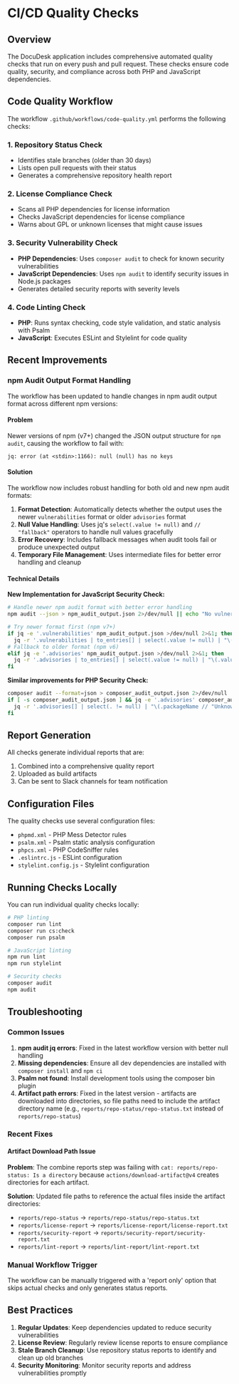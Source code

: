 # CI/CD Quality Checks

## Overview

The DocuDesk application includes comprehensive automated quality checks that run on every push and pull request. These checks ensure code quality, security, and compliance across both PHP and JavaScript dependencies.

## Code Quality Workflow

The workflow `.github/workflows/code-quality.yml` performs the following checks:

### 1. Repository Status Check
- Identifies stale branches (older than 30 days)
- Lists open pull requests with their status
- Generates a comprehensive repository health report

### 2. License Compliance Check
- Scans all PHP dependencies for license information
- Checks JavaScript dependencies for license compliance
- Warns about GPL or unknown licenses that might cause issues

### 3. Security Vulnerability Check
- **PHP Dependencies**: Uses `composer audit` to check for known security vulnerabilities
- **JavaScript Dependencies**: Uses `npm audit` to identify security issues in Node.js packages
- Generates detailed security reports with severity levels

### 4. Code Linting Check
- **PHP**: Runs syntax checking, code style validation, and static analysis with Psalm
- **JavaScript**: Executes ESLint and Stylelint for code quality

## Recent Improvements

### npm Audit Output Format Handling

The workflow has been updated to handle changes in npm audit output format across different npm versions:

#### Problem
Newer versions of npm (v7+) changed the JSON output structure for `npm audit`, causing the workflow to fail with:
```
jq: error (at <stdin>:1166): null (null) has no keys
```

#### Solution
The workflow now includes robust handling for both old and new npm audit formats:

1. **Format Detection**: Automatically detects whether the output uses the newer `vulnerabilities` format or older `advisories` format
2. **Null Value Handling**: Uses jq's `select(.value != null)` and `// "fallback"` operators to handle null values gracefully
3. **Error Recovery**: Includes fallback messages when audit tools fail or produce unexpected output
4. **Temporary File Management**: Uses intermediate files for better error handling and cleanup

#### Technical Details

**New Implementation for JavaScript Security Check:**
```bash
# Handle newer npm audit format with better error handling
npm audit --json > npm_audit_output.json 2>/dev/null || echo "No vulnerabilities found"

# Try newer format first (npm v7+)
if jq -e '.vulnerabilities' npm_audit_output.json >/dev/null 2>&1; then
  jq -r '.vulnerabilities | to_entries[] | select(.value != null) | "\(.value.name // "Unknown") - \(.value.title // "No title") - Severity: \(.value.severity // "Unknown")"'
# Fallback to older format (npm v6)
elif jq -e '.advisories' npm_audit_output.json >/dev/null 2>&1; then
  jq -r '.advisories | to_entries[] | select(.value != null) | "\(.value.module_name // .value.name // "Unknown") - \(.value.title // "No title") - Severity: \(.value.severity // "Unknown")"'
fi
```

**Similar improvements for PHP Security Check:**
```bash
composer audit --format=json > composer_audit_output.json 2>/dev/null
if [ -s composer_audit_output.json ] && jq -e '.advisories' composer_audit_output.json >/dev/null 2>&1; then
  jq -r '.advisories[] | select(. != null) | "\(.packageName // "Unknown") - \(.title // "No title") - Severity: \(.severity // "Unknown")"'
fi
```

## Report Generation

All checks generate individual reports that are:
1. Combined into a comprehensive quality report
2. Uploaded as build artifacts
3. Can be sent to Slack channels for team notification

## Configuration Files

The quality checks use several configuration files:
- `phpmd.xml` - PHP Mess Detector rules
- `psalm.xml` - Psalm static analysis configuration  
- `phpcs.xml` - PHP CodeSniffer rules
- `.eslintrc.js` - ESLint configuration
- `stylelint.config.js` - Stylelint configuration

## Running Checks Locally

You can run individual quality checks locally:

```bash
# PHP linting
composer run lint
composer run cs:check
composer run psalm

# JavaScript linting  
npm run lint
npm run stylelint

# Security checks
composer audit
npm audit
```

## Troubleshooting

### Common Issues

1. **npm audit jq errors**: Fixed in the latest workflow version with better null handling
2. **Missing dependencies**: Ensure all dev dependencies are installed with `composer install` and `npm ci`
3. **Psalm not found**: Install development tools using the composer bin plugin
4. **Artifact path errors**: Fixed in the latest version - artifacts are downloaded into directories, so file paths need to include the artifact directory name (e.g., `reports/repo-status/repo-status.txt` instead of `reports/repo-status`)

### Recent Fixes

#### Artifact Download Path Issue
**Problem**: The combine reports step was failing with `cat: reports/repo-status: Is a directory` because `actions/download-artifact@v4` creates directories for each artifact.

**Solution**: Updated file paths to reference the actual files inside the artifact directories:
- `reports/repo-status` → `reports/repo-status/repo-status.txt`
- `reports/license-report` → `reports/license-report/license-report.txt`
- `reports/security-report` → `reports/security-report/security-report.txt`
- `reports/lint-report` → `reports/lint-report/lint-report.txt`

### Manual Workflow Trigger

The workflow can be manually triggered with a 'report only' option that skips actual checks and only generates status reports.

## Best Practices

1. **Regular Updates**: Keep dependencies updated to reduce security vulnerabilities
2. **License Review**: Regularly review license reports to ensure compliance
3. **Stale Branch Cleanup**: Use repository status reports to identify and clean up old branches
4. **Security Monitoring**: Monitor security reports and address vulnerabilities promptly 